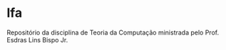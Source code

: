 # lfa
Repositório da disciplina de Teoria da Computação ministrada pelo Prof. Esdras Lins Bispo Jr.

